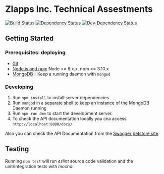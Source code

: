 # Zlapps Inc. Technical Assestments

[![Build Status](https://secure.travis-ci.org/SebaSOFT/ZlappsTest.png?branch=master)](https://travis-ci.org/SebaSOFT/ZlappsTest)
[![Dependency Status](https://david-dm.org/SebaSOFT/ZlappsTest/status.svg)](https://david-dm.org/SebaSOFT/ZlappsTest)
[![Dev-Dependency Status](https://david-dm.org/SebaSOFT/ZlappsTest/dev-status.svg)](https://david-dm.org/SebaSOFT/ZlappsTest?type=dev)

## Getting Started

### Prerequisites: deploying

- [Git](https://git-scm.com/)
- [Node.js and npm](nodejs.org) Node >= 6.x.x, npm >= 3.10.x
- [MongoDB](https://www.mongodb.org/) - Keep a running daemon with `mongod`

### Developing

1. Run `npm install` to install server dependencies.
2. Run `mongod` in a separate shell to keep an instance of the MongoDB Daemon running
3. Run `npm run dev` to start the development server.
4. To check the API documentation locally you cna access `http://localhost:8080/docs/`

Also you can check the API Documentation from the [Swagger petstore site](http://petstore.swagger.io/?url=https://raw.githubusercontent.com/SebaSOFT/ZlappsTest/master/public/api-docs.json).

## Testing

Running `npm test` will run _eslint_ source code validation and the unit/integration tests with _mocha_.
